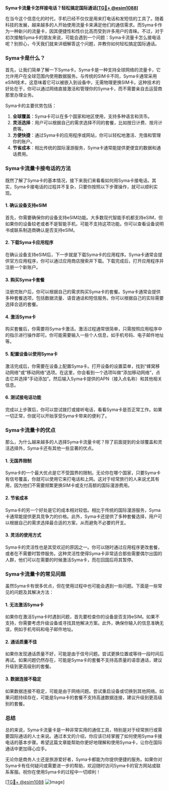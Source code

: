 **Syma卡流量卡怎样接电话？轻松搞定国际通话[[TG💪+ @esim1088](https://t.me/s/esim1088)]**

在当今这个信息化的时代，手机已经不仅仅是用来打电话和发短信的工具了。随着科技的发展，越来越多的人开始使用流量卡来满足他们的通信需求。而Syma卡作为一种新兴的流量卡，因其便捷性和性价比高而受到许多用户的青睐。不过，对于初次接触Syma卡的朋友来说，可能会遇到一个问题：Syma卡流量卡怎么接电话呢？别担心，今天我们就来详细解答这个问题，并教你如何轻松搞定国际通话。

### Syma卡是什么？

首先，让我们简单了解一下Syma卡。Syma卡是一种支持全球网络的流量卡，它允许用户在全球范围内使用数据服务。与传统的SIM卡不同，Syma卡通常采用eSIM技术，这意味着它可以被嵌入到设备中，无需物理更换SIM卡。这种技术的好处在于，你可以通过网络直接激活和管理你的Syma卡，而不需要亲自去运营商那里办理业务。

Syma卡的主要优势包括：

1. **全球覆盖**：Syma卡可以在多个国家和地区使用，支持多种语言和货币。
2. **灵活选择**：用户可以根据自己的需求选择不同的套餐，比如按日计费、按月计费等。
3. **方便快捷**：通过Syma卡的应用程序或网站，你可以轻松地激活、充值和管理你的账户。
4. **节省成本**：相比传统的国际漫游服务，Syma卡通常能提供更便宜的数据和通话费用。

### Syma卡流量卡接电话的方法

既然了解了Syma卡的基本情况，接下来我们来看看如何用Syma卡接电话。其实，Syma卡接电话的过程并不复杂，只要你按照以下步骤操作，就可以顺利实现。

#### 1. 确认设备支持eSIM

首先，你需要确保你的设备支持eSIM功能。大多数现代智能手机都支持eSIM，但如果你的设备较老或者不是智能手机，可能不支持这项功能。你可以查看设备说明书或联系制造商确认是否支持eSIM。

#### 2. 下载Syma卡应用程序

在确认设备支持eSIM后，下一步就是下载Syma卡的应用程序。Syma卡通常会提供官方应用程序，你可以通过应用商店搜索并下载。下载完成后，打开应用程序并注册一个新账户。

#### 3. 购买Syma卡套餐

注册完账户后，你可以根据自己的需求购买Syma卡的套餐。Syma卡通常会提供多种套餐选项，包括数据流量、语音通话和短信服务。你可以根据自己的实际需要选择合适的套餐。

#### 4. 激活Syma卡

购买套餐后，你需要将Syma卡激活。激活过程通常很简单，只需按照应用程序中的指示进行操作即可。你可能需要输入一些个人信息，如手机号码、电子邮件地址等。

#### 5. 配置设备以使用Syma卡

激活完成后，你需要在设备上配置Syma卡。打开设备的设置菜单，找到“蜂窝移动网络”或“移动网络”选项。在这里，你会看到一个选项叫做“添加移动网络”，点击它并选择“手动添加”。然后输入Syma卡提供的APN（接入点名称）和其他相关信息。

#### 6. 测试接电话功能

完成以上步骤后，你可以尝试拨打或接听电话，看看Syma卡是否正常工作。如果一切正常，你就可以开始享受Syma卡带来的便利了。

### Syma卡流量卡的优点

那么，为什么越来越多的人选择Syma卡流量卡呢？除了前面提到的全球覆盖和灵活选择外，Syma卡还有其他一些显著的优点。

#### 1. 无国界限制

Syma卡的一个最大优点是它不受国界的限制。无论你在哪个国家，只要Syma卡有信号覆盖，你就可以使用它来打电话和上网。这对于经常旅行的人来说尤其有用，因为他们不需要频繁更换SIM卡或支付高额的国际漫游费用。

#### 2. 节省成本

Syma卡的另一个好处是它的成本相对较低。相比于传统的国际漫游服务，Syma卡通常能提供更具竞争力的价格。此外，Syma卡还提供了多种套餐选择，用户可以根据自己的需求选择最合适的方案，从而避免不必要的开支。

#### 3. 灵活的使用方式

Syma卡的灵活性也是其受欢迎的原因之一。你可以随时通过应用程序更改套餐，或者在不需要时暂停服务。这种灵活性使得Syma卡非常适合那些需要偶尔出国的人群，他们可以在需要的时候激活Syma卡，而在回国后将其暂停。

### Syma卡流量卡的常见问题

虽然Syma卡有很多优点，但在使用过程中也可能会遇到一些问题。下面是一些常见的问题及其解决方法：

#### 1. 无法激活Syma卡

如果你在激活Syma卡时遇到问题，首先要检查你的设备是否支持eSIM。如果不支持，你需要考虑升级设备或寻找其他解决方案。此外，确保你输入的信息准确无误，例如手机号码和电子邮件地址。

#### 2. 通话质量不佳

如果你发现通话质量不好，可能是由于信号问题。尝试更换位置或等待一段时间后再试。如果问题仍然存在，可能是Syma卡的套餐不支持高质量的语音通话，建议升级到更高级别的套餐。

#### 3. 数据连接不稳定

如果数据连接不稳定，可能是由于网络问题。尝试重启设备或切换到其他网络。如果问题持续存在，可能是Syma卡的套餐不支持高速数据连接，建议升级到更高级别的套餐。

### 总结

总的来说，Syma卡流量卡是一种非常实用的通信工具，特别是对于经常旅行或需要国际通话的人士来说。通过本文的介绍，你应该已经掌握了如何使用Syma卡接电话的基本步骤。希望这篇文章能帮助你更好地理解和使用Syma卡，让你在国际通话中更加得心应手。

无论你是商务人士还是旅游爱好者，Syma卡都能为你提供便捷的服务。如果你对Syma卡有任何疑问或需要进一步的帮助，欢迎随时访问Syma卡的官方网站或联系客服。祝你在使用Syma卡的过程中一切顺利！

[[TG💪+ @esim1088](https://t.me/s/esim1088) ![Image](https://i.postimg.cc/4NQfJmqS/Snipaste-2025-05-13-00-14-12.png)]